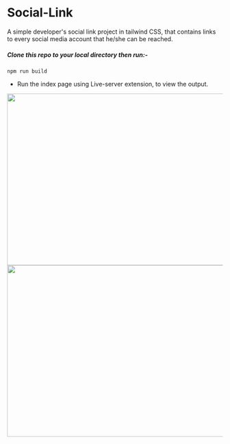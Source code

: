 # Social-Link
A simple developer's social link project in tailwind CSS, that contains links to every social media account that he/she can be reached.

##### Clone this repo to your local directory then run:-
```
npm run build

```
- Run the index page using Live-server extension, to view the output.

<img src="https://github.com/Marx-wrld/Social-Link/assets/105711066/dcea345c-7430-401d-832d-a74898f49291.jpg" width="800" height="400" align="left"/>

<img src="https://github.com/Marx-wrld/Social-Link/assets/105711066/ed1bf519-a51e-4641-addf-eba5da5e7fbb.jpg" width="800" height="400" align="left"/>


